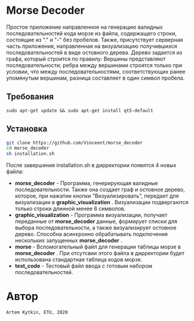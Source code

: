 # Morse Decoder
Простое приложение направленное на генерацию валидных последовательностей кода морзе из  файла, содержащего строки, состоящие из "." и "-" без пробелов.
Также, присутствует серверная часть приложения, направленная на визуализацию получившихся последовательностей в виде остовного дерева. Дерево задается из графа,
который строится по правилу: Вершины представляют последовательности; ребра между вершинами строятся только при условии,
что между последовательностями, соответствующих ранее упомянутым вершинам, разница составляет в один символ пробела.

## Требования
```
sudo apt-get update && sudo apt-get install qt5-default
```

## Установка
```sh
git clone https://github.com/Vinceent/morse_decoder
cd morse_decoder
sh installation.sh
```
После завершения installation.sh в дирректории появятся 4 новых файла:
* **morse_decoder** - Программа, генерирующая валидные последовательности. Также она создает граф и остовное дерево, которое, при нажатии кнопки "Визуализировать", 
передает для визуализации в **graphic_visualization** . Визуализации подвергаются только строки длинной менее 6 символов.
* **graphic_visualization** - Программа визуализации, получает переданные от **morse_decoder** данные, формирует списки для выбора последовательности, 
а также визуализирует остовное дерево. Способна асинхронно обрабатывать подключения нескольких запущенных **morse_decoder** .
* **morse** - Вспомогательный файл для генерации таблицы морзе в **morse_decoder** . При отсутсвии этого файла в дирректории будет использована 
стандартная таблица кодов морзе.
* **test_code** - Тестовый файл ввода с готовым набором последовательностей.

# Автор
    Artem Kytkin, ETU, 2020
